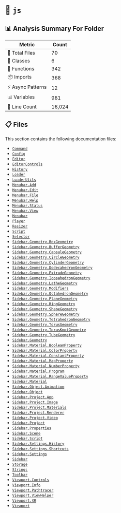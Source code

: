 # 📁 `js`

## 📊 Analysis Summary For Folder

| Metric | Count |
|--------|-------|
| 📁 Total Files | 70 |
| 🧱 Classes | 6 |
| 🔧 Functions | 342 |
| 📦 Imports | 368 |
| ⚡ Async Patterns | 12 |
| 📊 Variables | 981 |
| 🔢 Line Count | 16,024 |


## 📋 Files

This section contains the following documentation files:

- [`Command`](./Command.md)
- [`Config`](./Config.md)
- [`Editor`](./Editor.md)
- [`EditorControls`](./EditorControls.md)
- [`History`](./History.md)
- [`Loader`](./Loader.md)
- [`LoaderUtils`](./LoaderUtils.md)
- [`Menubar.Add`](./Menubar.Add.md)
- [`Menubar.Edit`](./Menubar.Edit.md)
- [`Menubar.File`](./Menubar.File.md)
- [`Menubar.Help`](./Menubar.Help.md)
- [`Menubar.Status`](./Menubar.Status.md)
- [`Menubar.View`](./Menubar.View.md)
- [`Menubar`](./Menubar.md)
- [`Player`](./Player.md)
- [`Resizer`](./Resizer.md)
- [`Script`](./Script.md)
- [`Selector`](./Selector.md)
- [`Sidebar.Geometry.BoxGeometry`](./Sidebar.Geometry.BoxGeometry.md)
- [`Sidebar.Geometry.BufferGeometry`](./Sidebar.Geometry.BufferGeometry.md)
- [`Sidebar.Geometry.CapsuleGeometry`](./Sidebar.Geometry.CapsuleGeometry.md)
- [`Sidebar.Geometry.CircleGeometry`](./Sidebar.Geometry.CircleGeometry.md)
- [`Sidebar.Geometry.CylinderGeometry`](./Sidebar.Geometry.CylinderGeometry.md)
- [`Sidebar.Geometry.DodecahedronGeometry`](./Sidebar.Geometry.DodecahedronGeometry.md)
- [`Sidebar.Geometry.ExtrudeGeometry`](./Sidebar.Geometry.ExtrudeGeometry.md)
- [`Sidebar.Geometry.IcosahedronGeometry`](./Sidebar.Geometry.IcosahedronGeometry.md)
- [`Sidebar.Geometry.LatheGeometry`](./Sidebar.Geometry.LatheGeometry.md)
- [`Sidebar.Geometry.Modifiers`](./Sidebar.Geometry.Modifiers.md)
- [`Sidebar.Geometry.OctahedronGeometry`](./Sidebar.Geometry.OctahedronGeometry.md)
- [`Sidebar.Geometry.PlaneGeometry`](./Sidebar.Geometry.PlaneGeometry.md)
- [`Sidebar.Geometry.RingGeometry`](./Sidebar.Geometry.RingGeometry.md)
- [`Sidebar.Geometry.ShapeGeometry`](./Sidebar.Geometry.ShapeGeometry.md)
- [`Sidebar.Geometry.SphereGeometry`](./Sidebar.Geometry.SphereGeometry.md)
- [`Sidebar.Geometry.TetrahedronGeometry`](./Sidebar.Geometry.TetrahedronGeometry.md)
- [`Sidebar.Geometry.TorusGeometry`](./Sidebar.Geometry.TorusGeometry.md)
- [`Sidebar.Geometry.TorusKnotGeometry`](./Sidebar.Geometry.TorusKnotGeometry.md)
- [`Sidebar.Geometry.TubeGeometry`](./Sidebar.Geometry.TubeGeometry.md)
- [`Sidebar.Geometry`](./Sidebar.Geometry.md)
- [`Sidebar.Material.BooleanProperty`](./Sidebar.Material.BooleanProperty.md)
- [`Sidebar.Material.ColorProperty`](./Sidebar.Material.ColorProperty.md)
- [`Sidebar.Material.ConstantProperty`](./Sidebar.Material.ConstantProperty.md)
- [`Sidebar.Material.MapProperty`](./Sidebar.Material.MapProperty.md)
- [`Sidebar.Material.NumberProperty`](./Sidebar.Material.NumberProperty.md)
- [`Sidebar.Material.Program`](./Sidebar.Material.Program.md)
- [`Sidebar.Material.RangeValueProperty`](./Sidebar.Material.RangeValueProperty.md)
- [`Sidebar.Material`](./Sidebar.Material.md)
- [`Sidebar.Object.Animation`](./Sidebar.Object.Animation.md)
- [`Sidebar.Object`](./Sidebar.Object.md)
- [`Sidebar.Project.App`](./Sidebar.Project.App.md)
- [`Sidebar.Project.Image`](./Sidebar.Project.Image.md)
- [`Sidebar.Project.Materials`](./Sidebar.Project.Materials.md)
- [`Sidebar.Project.Renderer`](./Sidebar.Project.Renderer.md)
- [`Sidebar.Project.Video`](./Sidebar.Project.Video.md)
- [`Sidebar.Project`](./Sidebar.Project.md)
- [`Sidebar.Properties`](./Sidebar.Properties.md)
- [`Sidebar.Scene`](./Sidebar.Scene.md)
- [`Sidebar.Script`](./Sidebar.Script.md)
- [`Sidebar.Settings.History`](./Sidebar.Settings.History.md)
- [`Sidebar.Settings.Shortcuts`](./Sidebar.Settings.Shortcuts.md)
- [`Sidebar.Settings`](./Sidebar.Settings.md)
- [`Sidebar`](./Sidebar.md)
- [`Storage`](./Storage.md)
- [`Strings`](./Strings.md)
- [`Toolbar`](./Toolbar.md)
- [`Viewport.Controls`](./Viewport.Controls.md)
- [`Viewport.Info`](./Viewport.Info.md)
- [`Viewport.Pathtracer`](./Viewport.Pathtracer.md)
- [`Viewport.ViewHelper`](./Viewport.ViewHelper.md)
- [`Viewport.XR`](./Viewport.XR.md)
- [`Viewport`](./Viewport.md)